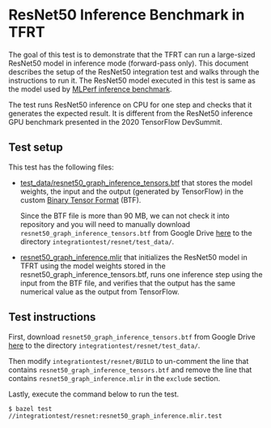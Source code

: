 # ResNet50 Inference Benchmark in TFRT

<!--* freshness: {
  owner: 'donglin'
  reviewed: '2020-3-31'
} *-->

<!-- TOC -->

The goal of this test is to demonstrate that the TFRT can run a large-sized
ResNet50 model in inference mode (forward-pass only). This document describes
the setup of the ResNet50 integration test and walks through the instructions to
run it. The ResNet50 model executed in this test is same as the model used by
[MLPerf inference benchmark](https://github.com/mlperf/inference/tree/r0.5/v0.5/classification_and_detection).

The test runs ResNet50 inference on CPU for one step and checks that it
generates the expected result. It is different from the ResNet50 inference GPU
benchmark presented in the 2020 TensorFlow DevSummit.

## Test setup

This test has the following files:

*   [test_data/resnet50_graph_inference_tensors.btf](https://drive.google.com/file/d/1ReGkWkGlf9q48fauP-uhApRuoZFn1i8F/view?usp=sharing)
    that stores the model weights, the input and the output (generated by
    TensorFlow) in the custom [Binary Tensor Format](binary_tensor_format.md)
    (BTF).

    Since the BTF file is more than 90 MB, we can not check it into repository
    and you will need to manually download
    `resnet50_graph_inference_tensors.btf` from Google Drive
    [here](https://drive.google.com/file/d/1ReGkWkGlf9q48fauP-uhApRuoZFn1i8F/view?usp=sharing)
    to the directory `integrationtest/resnet/test_data/`.

*   [resnet50_graph_inference.mlir](https://github.com/tensorflow/runtime/blob/master/integrationtest/resnet/resnet50_graph_inference.mlir)
    that initializes the ResNet50 model in TFRT using the model weights stored
    in the resnet50_graph_inference_tensors.btf, runs one inference step using
    the input from the BTF file, and verifies that the output has the same
    numerical value as the output from TensorFlow.

## Test instructions

First, download `resnet50_graph_inference_tensors.btf` from Google Drive
[here](https://drive.google.com/file/d/1ReGkWkGlf9q48fauP-uhApRuoZFn1i8F/view?usp=sharing)
to the directory `integrationtest/resnet/test_data/`.

Then modify `integrationtest/resnet/BUILD` to un-comment the line that contains
`resnet50_graph_inference_tensors.btf` and remove the line that contains
`resnet50_graph_inference.mlir` in the `exclude` section.

Lastly, execute the command below to run the test.

```shell
$ bazel test //integrationtest/resnet:resnet50_graph_inference.mlir.test
```
